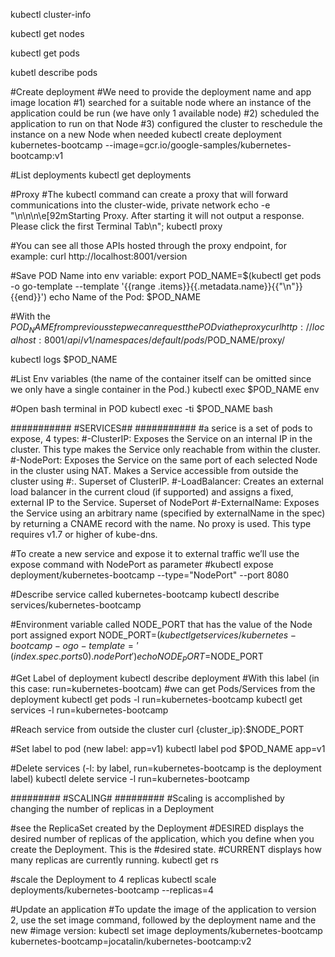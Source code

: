 kubectl cluster-info

kubectl get nodes

kubectl get pods

kubetl describe pods

#Create deployment
#We need to provide the deployment name and app image location
#1) searched for a suitable node where an instance of the application could be run (we have only 1 available node)
#2) scheduled the application to run on that Node
#3) configured the cluster to reschedule the instance on a new Node when needed
kubectl create deployment kubernetes-bootcamp --image=gcr.io/google-samples/kubernetes-bootcamp:v1

#List deployments
kubectl get deployments

#Proxy
#The kubectl command can create a proxy that will forward communications into the cluster-wide, private network
echo -e "\n\n\n\e[92mStarting Proxy. After starting it will not output a response. Please click the first Terminal Tab\n"; 
kubectl proxy

#You can see all those APIs hosted through the proxy endpoint, for example:
curl http://localhost:8001/version

#Save POD Name into env variable:
export POD_NAME=$(kubectl get pods -o go-template --template '{{range .items}}{{.metadata.name}}{{"\n"}}{{end}}')
echo Name of the Pod: $POD_NAME

#With the $POD_NAME from previous step we can request the POD via the proxy
curl http://localhost:8001/api/v1/namespaces/default/pods/$POD_NAME/proxy/

kubectl logs $POD_NAME 

#List Env variables (the name of the container itself can be omitted since we only have a single container in the Pod.)
kubectl exec $POD_NAME env

#Open bash terminal in POD
kubectl exec -ti $POD_NAME bash

###########
#SERVICES##
###########
#a serice is a set of pods to expose, 4 types:
#-ClusterIP: Exposes the Service on an internal IP in the cluster. This type makes the Service only reachable from within the cluster.
#-NodePort: Exposes the Service on the same port of each selected Node in the cluster using NAT. Makes a Service accessible from outside the cluster using              #<NodeIP>:<NodePort>. Superset of ClusterIP.
#-LoadBalancer: Creates an external load balancer in the current cloud (if supported) and assigns a fixed, external IP to the Service. Superset of NodePort
#-ExternalName: Exposes the Service using an arbitrary name (specified by externalName in the spec) by returning a CNAME record with the name. No proxy is              used. This type requires v1.7 or higher of kube-dns.

#To create a new service and expose it to external traffic we’ll use the expose command with NodePort as parameter
#kubectl expose deployment/kubernetes-bootcamp --type="NodePort" --port 8080

#Describe service called kubernetes-bootcamp
kubectl describe services/kubernetes-bootcamp

#Environment variable called NODE_PORT that has the value of the Node port assigned
export NODE_PORT=$(kubectl get services/kubernetes-bootcamp -o go-template='{{(index .spec.ports 0).nodePort}}')
echo NODE_PORT=$NODE_PORT

#Get Label of deployment
kubectl describe deployment
#With this label (in this case: run=kubernetes-bootcam)
#we can get Pods/Services from the deployment
kubectl get pods -l run=kubernetes-bootcamp
kubectl get services -l run=kubernetes-bootcamp


#Reach service from outside the cluster
curl {cluster_ip}:$NODE_PORT

#Set label to pod (new label: app=v1)
kubectl label pod $POD_NAME app=v1

#Delete services (-l: by label, run=kubernetes-bootcamp is the deployment label)
kubectl delete service -l run=kubernetes-bootcamp

#########
#SCALING#
#########
#Scaling is accomplished by changing the number of replicas in a Deployment

#see the ReplicaSet created by the Deployment
#DESIRED displays the desired number of replicas of the application, which you define when you create the Deployment. This is the           #desired state.
#CURRENT displays how many replicas are currently running.
kubectl get rs

#scale the Deployment to 4 replicas
kubectl scale deployments/kubernetes-bootcamp --replicas=4

#Update an application
#To update the image of the application to version 2, use the set image command, followed by the deployment name and the new #image version:
kubectl set image deployments/kubernetes-bootcamp kubernetes-bootcamp=jocatalin/kubernetes-bootcamp:v2